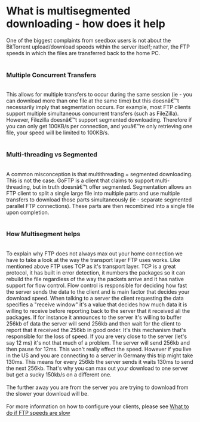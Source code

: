 <h1>What is multisegmented downloading - how does it help</h1>

        
One of the biggest complaints from seedbox users is not about the BitTorrent upload&#x2F;download speeds within the server itself; rather, the FTP speeds in which the files are transferred back to the home PC. <br>
<br>
<h3>Multiple Concurrent Transfers</h3> <br>
This allows for multiple transfers to occur during the same session (ie - you can download more than one file at the same time) but this doesnâ€™t necessarily imply that segmentation occurs. For example, most FTP clients support multiple simultaneous concurrent transfers (such as FileZilla). However, Filezilla doesnâ€™t support segmented downloading. Therefore if you can only get 100KB&#x2F;s per connection, and youâ€™re only retrieving one file, your speed will be limited to 100KB&#x2F;s.<br>
<br>
<h3>Multi-threading vs Segmented</h3><br>
A common misconception is that multithreading = segmented downloading. This is not the case. GoFTP is a client that claims to support multi-threading, but in truth doesnâ€™t offer segmented. Segmentation allows an FTP client to split a single large file into multiple parts and use multiple transfers to download those parts simultaneously (ie - separate segmented parallel FTP connections). These parts are then recombined into a single file upon completion. <br>
<br>
<h3>How Multisegment helps</h3><br>
To explain why FTP does not always max out your home connection we have to take a look at the way the transport layer FTP uses works. Like mentioned above FTP uses TCP as it&#x27;s transport layer. TCP is a great protocol, it has built in error detection, it numbers the packages so it can rebuild the file regardless of the way the packets arrive and it has native support for flow control. Flow control is responsible for deciding how fast the server sends the data to the client and is main factor that decides your download speed. When talking to a server the client requesting the data specifies a &quot;receive window&quot; it&#x27;s a value that decides how much data it is willing to receive before reporting back to the server that it received all the packages. If for instance it announces to the server it&#x27;s willing to buffer 256kb of data the server will send 256kb and then wait for the client to report that it received the 256kb in good order. It&#x27;s this mechanism that&#x27;s responsible for the loss of speed. If you are very close to the server (let&#x27;s say 12 ms) it&#x27;s not that much of a problem. The server will send 256kb and then pause for 12ms. This won&#x27;t really effect the speed. However if you live in the US and you are connecting to a server in Germany this trip might take 130ms. This means for every 256kb the server sends it waits 130ms to send the next 256kb. That&#x27;s why you can max out your download to one server but get a sucky 150kb&#x2F;s on a different one.<br>
<br>
The further away you are from the server you are trying to download from the slower your download will be. <br>
<br>
For more information on how to configure your clients, please see <a href="https://www.feralhosting.com/faq/view?question=28">What to do if FTP speeds are slow</a><br>
<br>
